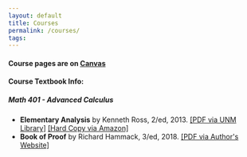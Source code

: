 ```yaml
---
layout: default
title: Courses
permalink: /courses/
tags: 
---
```


#### Course pages are on [Canvas](https://canvas.unm.edu/)

#### Course Textbook Info:

##### Math 401 - Advanced Calculus
- **Elementary Analysis** by Kenneth Ross, 2/ed, 2013. [[PDF via UNM Library]](https://link-springer-com.libproxy.unm.edu/book/10.1007/978-1-4614-6271-2) [[Hard Copy via Amazon]](https://amzn.to/3sP9JRl)
- **Book of Proof** by Richard Hammack, 3/ed, 2018. [[PDF via Author's Website]](https://www.people.vcu.edu/~rhammack/BookOfProof/)

